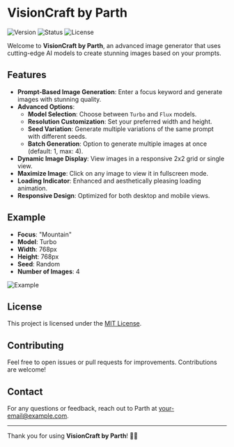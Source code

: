 # VisionCraft by Parth

![Version](https://img.shields.io/badge/version-1.0-blue)
![Status](https://img.shields.io/badge/status-active-brightgreen)
![License](https://img.shields.io/badge/license-MIT-green)

Welcome to **VisionCraft by Parth**, an advanced image generator that uses cutting-edge AI models to create stunning images based on your prompts. 

## Features

- **Prompt-Based Image Generation**: Enter a focus keyword and generate images with stunning quality.
- **Advanced Options**:
  - **Model Selection**: Choose between `Turbo` and `Flux` models.
  - **Resolution Customization**: Set your preferred width and height.
  - **Seed Variation**: Generate multiple variations of the same prompt with different seeds.
  - **Batch Generation**: Option to generate multiple images at once (default: 1, max: 4).
- **Dynamic Image Display**: View images in a responsive 2x2 grid or single view.
- **Maximize Image**: Click on any image to view it in fullscreen mode.
- **Loading Indicator**: Enhanced and aesthetically pleasing loading animation.
- **Responsive Design**: Optimized for both desktop and mobile views.

## Example

- **Focus**: "Mountain"
- **Model**: Turbo
- **Width**: 768px
- **Height**: 768px
- **Seed**: Random
- **Number of Images**: 4

![Example](https://via.placeholder.com/768x768.png?text=Generated+Image)

## License

This project is licensed under the [MIT License](LICENSE).

## Contributing

Feel free to open issues or pull requests for improvements. Contributions are welcome!

## Contact

For any questions or feedback, reach out to Parth at [your-email@example.com](mailto:your-email@example.com).

---

Thank you for using **VisionCraft by Parth**! 🎨✨
